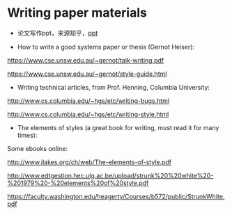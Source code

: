 # Writing paper materials
- 论文写作ppt，来源知乎，[ppt](Writing-tips.ppt)

- How to write a good systems paper or thesis (Gernot Heiser):

https://www.cse.unsw.edu.au/~gernot/talk-writing.pdf

https://www.cse.unsw.edu.au/~gernot/style-guide.html

- Writing technical articles, from Prof. Henning, Columbia University:

http://www.cs.columbia.edu/~hgs/etc/writing-bugs.html

http://www.cs.columbia.edu/~hgs/etc/writing-style.html

- The elements of styles (a great book for writing, must read it for many times):

Some ebooks online:

http://www.jlakes.org/ch/web/The-elements-of-style.pdf

http://www.edtgestion.hec.ulg.ac.be/upload/strunk%20%20white%20-%201979%20-%20elements%20of%20style.pdf

https://faculty.washington.edu/heagerty/Courses/b572/public/StrunkWhite.pdf 
